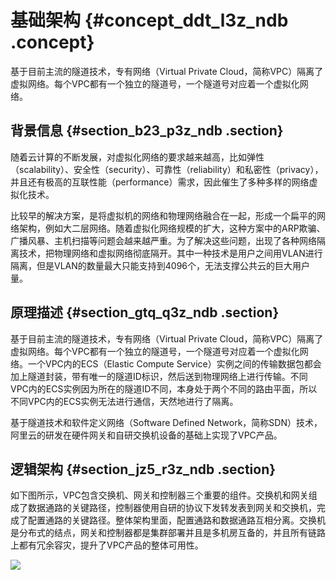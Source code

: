# 基础架构 {#concept_ddt_l3z_ndb .concept}

基于目前主流的隧道技术，专有网络（Virtual Private Cloud，简称VPC）隔离了虚拟网络。每个VPC都有一个独立的隧道号，一个隧道号对应着一个虚拟化网络。

## 背景信息 {#section_b23_p3z_ndb .section}

随着云计算的不断发展，对虚拟化网络的要求越来越高，比如弹性（scalability）、安全性（security）、可靠性（reliability）和私密性（privacy），并且还有极高的互联性能（performance）需求，因此催生了多种多样的网络虚拟化技术。

比较早的解决方案，是将虚拟机的网络和物理网络融合在一起，形成一个扁平的网络架构，例如大二层网络。随着虚拟化网络规模的扩大，这种方案中的ARP欺骗、广播风暴、主机扫描等问题会越来越严重。为了解决这些问题，出现了各种网络隔离技术，把物理网络和虚拟网络彻底隔开。其中一种技术是用户之间用VLAN进行隔离，但是VLAN的数量最大只能支持到4096个，无法支撑公共云的巨大用户量。

## 原理描述 {#section_gtq_q3z_ndb .section}

基于目前主流的隧道技术，专有网络（Virtual Private Cloud，简称VPC）隔离了虚拟网络。每个VPC都有一个独立的隧道号，一个隧道号对应着一个虚拟化网络。一个VPC内的ECS（Elastic Compute Service）实例之间的传输数据包都会加上隧道封装，带有唯一的隧道ID标识，然后送到物理网络上进行传输。不同VPC内的ECS实例因为所在的隧道ID不同，本身处于两个不同的路由平面，所以不同VPC内的ECS实例无法进行通信，天然地进行了隔离。

基于隧道技术和软件定义网络（Software Defined Network，简称SDN）技术，阿里云的研发在硬件网关和自研交换机设备的基础上实现了VPC产品。

## 逻辑架构 {#section_jz5_r3z_ndb .section}

如下图所示，VPC包含交换机、网关和控制器三个重要的组件。交换机和网关组成了数据通路的关键路径，控制器使用自研的协议下发转发表到网关和交换机，完成了配置通路的关键路径。整体架构里面，配置通路和数据通路互相分离。交换机是分布式的结点，网关和控制器都是集群部署并且是多机房互备的，并且所有链路上都有冗余容灾，提升了VPC产品的整体可用性。

![](http://static-aliyun-doc.oss-cn-hangzhou.aliyuncs.com/assets/img/2428/15382130115013_zh-CN.png)

